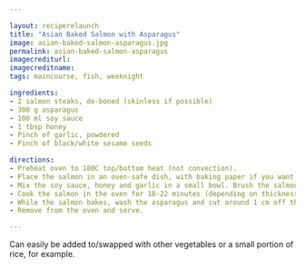 ```yaml
---

layout: reciperelaunch
title: "Asian Baked Salmon with Asparagus"
image: asian-baked-salmon-asparagus.jpg
permalink: asian-baked-salmon-asparagus
imagecrediturl:
imagecreditname:
tags: maincourse, fish, weeknight

ingredients:
- 2 salmon steaks, de-boned (skinless if possible)
- 300 g asparagus
- 100 ml soy sauce
- 1 tbsp honey
- Pinch of garlic, powdered
- Pinch of black/white sesame seeds

directions:
- Preheat oven to 180C top/bottom heat (not convection).
- Place the salmon in an oven-safe dish, with baking paper if you want to make clean-up easier. If you didn't get skinless salmon, place skin-side down.
- Mix the soy sauce, honey and garlic in a small bowl. Brush the salmon with the marinade generously, leaving plenty in the bowl for afterwards.
- Cook the salmon in the oven for 18-22 minutes (depending on thickness), until slightly brown on top but not overdone. Every 5-6 minutes, take the salmon out briefly and re-apply the marinade (save some for the asparagus).
- While the salmon bakes, wash the asparagus and cut around 1 cm off the bottoms. Place on a baking tray, brush with the remaining marinade and place with the salmon in the oven so they bake for 9-11 minutes.
- Remove from the oven and serve.

---
```


Can easily be added to/swapped with other vegetables or a small portion of rice, for example.